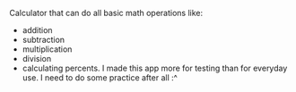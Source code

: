 Calculator that can do all basic math operations like:
- addition
- subtraction
- multiplication
- division
- calculating percents.
I made this app more for testing than for everyday use. I need to do some practice after all :^ 
